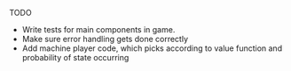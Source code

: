 TODO
- Write tests for main components in game.
- Make sure error handling gets done correctly
- Add machine player code, which picks according to value function and probability of state occurring